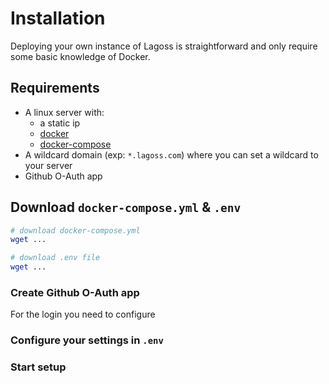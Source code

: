 # Installation

Deploying your own instance of Lagoss is straightforward and only require some basic knowledge of Docker.

## Requirements

- A linux server with:
  - a static ip
  - [docker](https://docs.docker.com/engine/install/)
  - [docker-compose](https://docs.docker.com/compose/install/)
- A wildcard domain (exp: `*.lagoss.com`) where you can set a wildcard to your server
- Github O-Auth app

## Download `docker-compose.yml` & `.env`

```bash
# download docker-compose.yml
wget ...

# download .env file
wget ...
```

### Create Github O-Auth app

For the login you need to configure

### Configure your settings in `.env`

### Start setup
